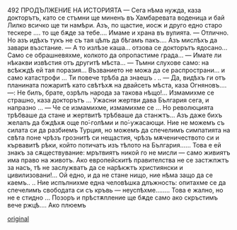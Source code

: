﻿492
ПРОДЪЛЖЕНИЕ НА ИСТОРИЯТА
— Сега нѣма нужда, каза докторътъ, като се стъмни ще миненъ въ Хамбаревата воденица и бай Лилко всичко ще ти намѣри. Азъ, по щастие, иосж и друго едно старо тескере .... то ще бѫде за тебе.... Имаме и храна въ вулията.
— Отлично. Но азъ идѣхъ тукъ не съ тая цѣлъ да бѣгамъ пакъ.... Азъ мислѣхъ да завари възстание.
— А то излѣзе каша... отзова се докторътъ ядосано... Само се обрашневяхме, колкото да опропастиме града...
— Имате ли нѣкакви извѣстия отъ другитѣ мѣста...
— Тъмни слухове само: на всѣкждѣ ей тая поразия... Възванието не можа да се распространи... и само катастрофи ... Ти повече трѣба да знаешъ . ..
— Да, видѣхъ ги отъ планината пожаритѣ като свѣтѣхѫ на двайсеть мѣста, каза Огняновъ....
—: Не билъ, брате, озрѣлъ народа за такова нѣщо!... Измамихме се страшно, каза докторътъ ... Ужасни жертви дава България сега, и напразно ...
— Че се измамихме, измамихме се ... Но революцията трѣбваше да стане и жертвитѣ трѣбваше да станжтъ... Азъ даже бихъ желалъ да бждѣхѫ още по́-голѣми и по́-ужасающи. Ние не можемъ съ силата си да разбиемъ Турция, но можемъ да спечелимъ симпатията на свѣта поне чрѣзъ грознитѣ си нещастия, чрѣзъ мѫченичеството си и кървавитѣ рѣки, който потичатъ изъ тѣлото на България...... Това е ей знакъ за сѫществувание: мрътвиятъ никой го не мисли — само живиятъ има право на животъ. Ако европейскитѣ правителства не се застжпжтъ за насъ, тѣ не заслужватъ да се нарѣкжтъ християнски и цивилизовани!... Ой едно, и да не стане нищо, ние нѣма защо да се каемъ.. .. Ние испълнихме една человѣшка длъжность: опитахме се да спечелимъ свободата си съ кръвь — неуспѣхме........ Това е жално, но не е стидно ... Позоръ и прѣстѫпление ще бѫде само ако скръстимъ вече ржцѣ.... Ако плюемъ

[original](images/545.jpg)